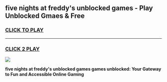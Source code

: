 
## five nights at freddy's unblocked games - Play Unblocked Gmaes & Free
<h3>
<a href="https://premium.freeplayer.one?title=five_nights_at_freddy's_unblocked_games&ref=19F">CLICK TO PLAY</a></h3>
<hr>

<h3>
<a href="https://premium.freeplayer.one?title=five_nights_at_freddy's_unblocked_games&ref=19F">CLICK 2 PLAY</a>
  
</h3>

<a href="https://premium.freeplayer.one?title=five_nights_at_freddy's_unblocked_games&ref=19F/"><img src="https://clearcache.store/games.png"></a>


**five nights at freddy's unblocked games games unblocked: Your Gateway to Fun and Accessible Online Gaming**
